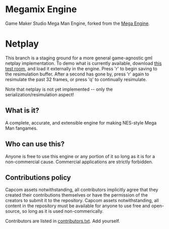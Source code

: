 # Megamix Engine

Game Maker Studio Mega Man Engine, forked from the
[Mega Engine](http://sprites-inc.co.uk/showthread.php?tid=1648).

# Netplay

This branch is a staging ground for a more general game-agnostic gml netplay implementation. To demo what is currently available, download [this test room](https://cdn.discordapp.com/attachments/541015723258937354/544242823231176730/lvlPit_NaOH_TreadLightly.room.gmx.zip), and load it externally in the engine. Press 'r' to begin saving to the resimulation buffer. After a second has gone by, press 'r' again to resimulate the past 32 frames, or press 'q' to continually resimulate.

Note that netplay is not yet implemented -- only the serialization/resimulation aspect!

## What is it?

A complete, accurate, and extensible engine for making NES-style
Mega Man fangames.

## Who can use this?

Anyone is free to use this engine or any portion of it so long as
it is for a non-commercial cause. Commercial applications are
strictly forbidden.

## Contributions policy

Capcom assets notwithstanding, all contributors implicitly agree that
they created their contributions themselves or have the permission of the
creators to submit it to the repository. Capcom assets notwithstanding, all
content in the repository must be available for anyone to use
free and open-source, so long as it is used non-commerically.

Contributors are listed in [contributors.txt](./contributors.txt). Add yourself.
